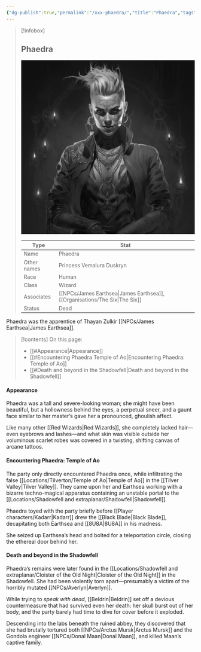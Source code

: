 ```yaml
---
{"dg-publish":true,"permalink":"/xxx-phaedra/","title":"Phaedra","tags":["NPC","Red-Wizards","The-Six","Dead"]}
---
```

 


>[!infobox]
>
> ## Phaedra
> 
> ![phaedra-dead.png](/img/user/phaedra-dead.png)
> 
> | Type | Stat |
> | --- | --- |
> | Name | Phaedra |
> | Other names | Princess Vemalura Duskryn |
> | Race | Human |
> | Class | Wizard|
> | Associates | [[NPCs/James Earthsea\|James Earthsea]], [[Organisations/The Six\|The Six]] |
> | Status | Dead |



Phaedra was the apprentice of Thayan Zulkir [[NPCs/James Earthsea\|James Earthsea]].

> [!contents] On this page:
> - [[#Appearance|Appearance]]
> - [[#Encountering Phaedra Temple of Ao|Encountering Phaedra: Temple of Ao]]
> - [[#Death and beyond in the Shadowfell|Death and beyond in the Shadowfell]]


#### Appearance
Phaedra was a tall and severe-looking woman; she might have been beautiful, but a hollowness behind the eyes, a perpetual sneer, and a gaunt face similar to her master’s gave her a pronounced, ghoulish affect.

Like many other [[Red Wizards\|Red Wizards]], she completely lacked hair—even eyebrows and lashes—and what skin was visible outside her voluminous scarlet robes was covered in a twisting, shifting canvas of arcane tattoos.

#### Encountering Phaedra: Temple of Ao
The party only directly encountered Phaedra once, while infiltrating the false [[Locations/Tilverton/Temple of Ao\|Temple of Ao]] in the [[Tilver Valley\|Tilver Valley]]. They came upon her and Earthsea working with a bizarre techno-magical apparatus containing an unstable portal to the [[Locations/Shadowfell and extraplanar/Shadowfell\|Shadowfell]].

Phaedra toyed with the party briefly before [[Player characters/Kadarr\|Kadarr]] drew the [[Black Blade\|Black Blade]], decapitating both Earthsea and [[8U8A\|8U8A]] in his madness. 

She seized up Earthsea’s head and bolted for a teleportation circle, closing the ethereal door behind her.

#### Death and beyond in the Shadowfell
Phaedra’s remains were later found in the [[Locations/Shadowfell and extraplanar/Cloister of the Old Night\|Cloister of the Old Night]] in the Shadowfell. She had been violently torn apart—presumably a victim of the horribly mutated [[NPCs/Averlyn\|Averlyn]].

While trying to *speak with dead*, [[Beldrin\|Beldrin]] set off a devious countermeasure that had survived even her death: her skull burst out of her body, and the party barely had time to dive for cover before it exploded.

Descending into the labs beneath the ruined abbey, they discovered that she had brutally tortured both [[NPCs/Arctus Mursk\|Arctus Mursk]] and the Gondola engineer [[NPCs/Donal Maan\|Donal Maan]], and killed Maan’s captive family.